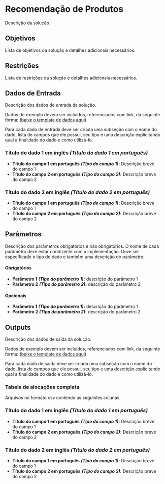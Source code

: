 # Recomendação de Produtos

Descrição da solução.

## Objetivos

Lista de objetivos da solução e detalhes adicionais necessários.

## Restrições

Lista de restrições da solução e detalhes adicionais necessários.

## Dados de Entrada

Descrição dos dados de entrada da solução.

Dados de exemplo devem ser incluídos, referenciados com link, da seguinte forma: \([baixe o template de dados aqui](https://github.com/VBrain-Visagio/gitbook_documentation/tree/9c099550745e7d6b566237163436babaefb9a699/casos-de-uso/recomendacao-de-produtos/doc/data_input.xlsx)\)

Para cada dado de entrada deve ser criada uma subseção com o nome do dado, lista de campos que ele possui, seu tipo e uma descrição explicitando qual a finalidade do dado e como utilizá-lo.

### Título do dado 1 em inglês _\(Título do dado 1 em português\)_

* **Título do campo 1 em português** _**\(Tipo do campo 1\)**_**:** Descrição breve do campo 1
* **Título do campo 2 em português** _**\(Tipo do campo 2\)**_**:** Descrição breve do campo 2 

### Título do dado 2 em inglês _\(Título do dado 2 em português\)_

* **Título do campo 1 em português** _**\(Tipo do campo 1\)**_**:** Descrição breve do campo 1
* **Título do campo 2 em português** _**\(Tipo do campo 2\)**_**:** Descrição breve do campo 2 

## Parâmetros

Descrição dos parâmetros obrigatórios e não obrigatórios. O nome de cada parâmetro deve estar condizente com a implementação. Deve ser específicado o tipo de dado e também uma descrição do parâmetro.

#### Obrigatórios

* **Parâmetro 1** _**\(Tipo do parâmetro 1\)**_**:** descrição do parâmetro 1
* **Parâmetro 2** _**\(Tipo do parâmetro 2\)**_**:** descrição do parâmetro 2

#### Opcionais

* **Parâmetro 1** _**\(Tipo do parâmetro 1\)**_**:** descrição do parâmetro 1
* **Parâmetro 2** _**\(Tipo do parâmetro 2\)**_**:** descrição do parâmetro 2

## Outputs

Descrição dos dados de saída da solução.

Dados de exemplo devem ser incluídos, referenciados com link, da seguinte forma: \([baixe o template de dados aqui](https://github.com/VBrain-Visagio/gitbook_documentation/tree/9c099550745e7d6b566237163436babaefb9a699/casos-de-uso/recomendacao-de-produtos/doc/data_output.xlsx)\)

Para cada dado de saída deve ser criada uma subseção com o nome do dado, lista de campos que ele possui, seu tipo e uma descrição explicitando qual a finalidade do dado e como utilizá-lo.

### Tabela de alocações completa

Arquivos no formato csv contendo as seguintes colunas:

### Título do dado 1 em inglês _\(Título do dado 1 em português\)_

* **Título do campo 1 em português** _**\(Tipo do campo 1\)**_**:** Descrição breve do campo 1
* **Título do campo 2 em português** _**\(Tipo do campo 2\)**_**:** Descrição breve do campo 2 

### Título do dado 2 em inglês _\(Título do dado 2 em português\)_

* **Título do campo 1 em português** _**\(Tipo do campo 1\)**_**:** Descrição breve do campo 1
* **Título do campo 2 em português** _**\(Tipo do campo 2\)**_**:** Descrição breve do campo 2 

